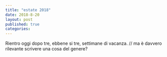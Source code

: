 ```yaml
---
title: "estate 2018"
date: 2018-8-20
layout: post
published: true
categories: 
---
```


Rientro oggi dopo tre, ebbene si tre, settimane di vacanza. // ma è davvero rilevante scrivere una cosa del genere?


